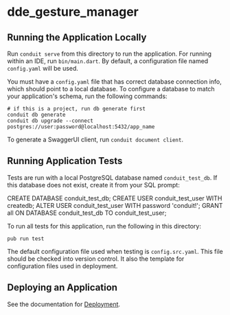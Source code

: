 # dde_gesture_manager

## Running the Application Locally

Run `conduit serve` from this directory to run the application. For running within an IDE, run `bin/main.dart`. By default, a configuration file named `config.yaml` will be used.

You must have a `config.yaml` file that has correct database connection info, which should point to a local database. To configure a database to match your application's schema, run the following commands:

```
# if this is a project, run db generate first
conduit db generate
conduit db upgrade --connect postgres://user:password@localhost:5432/app_name
```

To generate a SwaggerUI client, run `conduit document client`.

## Running Application Tests

Tests are run with a local PostgreSQL database named `conduit_test_db`. If this database does not exist, create it from your SQL prompt:

CREATE DATABASE conduit_test_db;
CREATE USER conduit_test_user WITH createdb;
ALTER USER conduit_test_user WITH password 'conduit!';
GRANT all ON DATABASE conduit_test_db TO conduit_test_user;


To run all tests for this application, run the following in this directory:

```
pub run test
```

The default configuration file used when testing is `config.src.yaml`. This file should be checked into version control. It also the template for configuration files used in deployment.

## Deploying an Application

See the documentation for [Deployment](https://conduit.io/docs/deploy/).